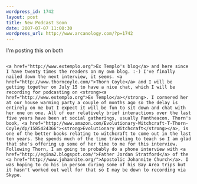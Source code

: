 ```yaml
--- 
wordpress_id: 1742
layout: post
title: New Podcast Soon
date: 2007-07-07 11:00:30
wordpress_url: http://www.arcanology.com/?p=1742
---
```

I'm posting this on both 
                                                                                                                                                                                                                                                                                                                                                                                                                                                                                                                                                                                                                                                                                                                                                                                                                                                            
                                                                                                                                                                                                                                                                                                                                                                                                                                                                                                                                                                                                                                                                                                                                                                                                                                                            <a href="http://www.extemplo.org">Ex Templo's blog</a> and here since I have twenty times the readers on my own blog. :-) I've finally nailed down the next interview, it seems. <a href="http://www.thorncoyle.com/">Thorn Coyle</a> and I will be getting together on July 15 to have a nice chat, which I will be recording for podcasting on <strong><a href="http://www.extemplo.org">Ex Templo</a></strong>. I cornered her at our house warming party a couple of months ago so the delay is entirely on me but I expect it will be fun to sit down and chat with her one on one. All of our relatively brief interactions over the last five years have been at social gatherings, usually Pantheacon. Thorn's book, <a href="http://www.amazon.com/Evolutionary-Witchcraft-T-Thorn-Coyle/dp/1585424366"><strong>Evolutionary Witchcraft</strong></a>, is one of the better books relating to witchcraft to come out in the last ten years. She spends much of the time traveling to teach so I am glad that she's offering up some of her time to me for this interview. Following Thorn, I am going to probably do a phone interview with <a href="http://egina2.blogspot.com/">Father Jordan Stratford</a> of the <a href="http://www.johannite.org/">Apostolic Johannite Church</a>. I was hoping to do his in person during some of his Bay Area trips but it hasn't worked out well for that so I may be down to recording via Skype.